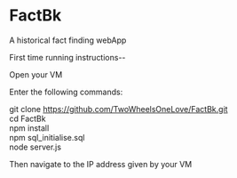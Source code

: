 # FactBk
A historical fact finding webApp

First time running instructions--

Open your VM

Enter the following commands: 

git clone https://github.com/TwoWheelsOneLove/FactBk.git   
cd FactBk  
npm install  
npm sql_initialise.sql  
node server.js  

Then navigate to the IP address given by your VM

